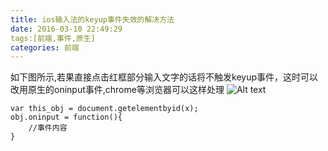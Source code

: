 ```yaml
---
title: ios输入法的keyup事件失效的解决方法
date: 2016-03-10 22:49:29
tags:[前端,事件,原生]
categories: 前端
---
```

如下图所示,若果直接点击红框部分输入文字的话将不触发keyup事件，这时可以改用原生的oninput事件,chrome等浏览器可以这样处理
![Alt text](http://7xrqm7.com1.z0.glb.clouddn.com/QQ%E5%9B%BE%E7%89%8720160310225153.png)
```
var this_obj = document.getelementbyid(x);
obj.oninput = function(){
    //事件内容
}
```

